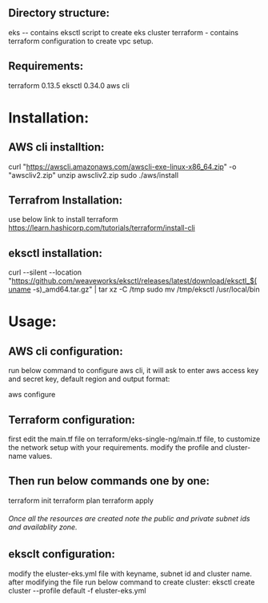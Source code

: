 ## Directory structure:


eks -- contains eksctl script to create eks cluster
terraform - contains terraform configuration to create vpc setup.

## Requirements:


terraform 0.13.5
eksctl 0.34.0
aws cli

# Installation:


## AWS cli installtion:
curl "https://awscli.amazonaws.com/awscli-exe-linux-x86_64.zip" -o "awscliv2.zip"
unzip awscliv2.zip
sudo ./aws/install

## Terrafrom Installation:


use below link to install terraform
https://learn.hashicorp.com/tutorials/terraform/install-cli

## eksctl installation:


curl --silent --location "https://github.com/weaveworks/eksctl/releases/latest/download/eksctl_$(uname -s)_amd64.tar.gz" | tar xz -C /tmp
sudo mv /tmp/eksctl /usr/local/bin


# Usage:


## AWS cli configuration:
run below command to configure aws cli, it will ask to enter aws access key and secret key, default region and output format:


aws configure


## Terraform configuration:


first edit the main.tf file on terraform/eks-single-ng/main.tf file, to customize the network setup with your requirements.
modify the profile and cluster-name  values.

## Then run below commands one by one:


terraform init
terraform plan
terraform apply

###### Once all the resources are created note the public and private subnet ids and availablity zone.

## eksclt configuration:


modify the eluster-eks.yml file with keyname, subnet id and cluster name.
after modifying the file run below command to create cluster:
eksctl create cluster --profile default -f eluster-eks.yml
